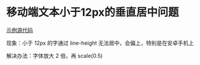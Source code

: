 # 移动端文本小于12px的垂直居中问题

[示例](https://joezheng2015.github.io/problems/src/label-vertical-align/)[源代码](https://github.com/JoeZheng2015/web-problems/blob/master/src/label-vertical-align/index.html)

现象：小于 12px 的字通过 line-height 无法居中，会偏上，特别是在安卓手机上

解决办法：字体放大 2 倍，再 scale(0.5)